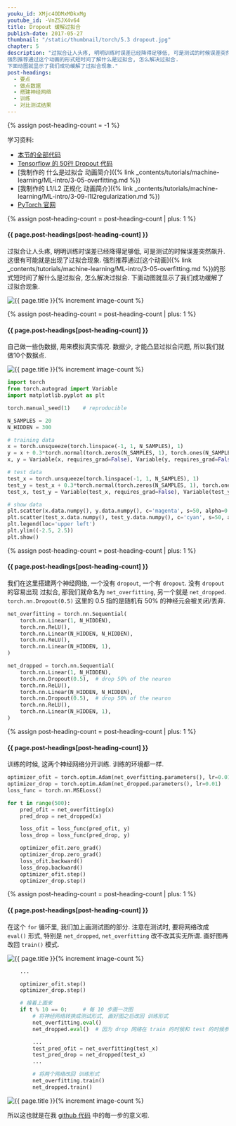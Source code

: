 ```yaml
---
youku_id: XMjc4ODMxMDkxMg
youtube_id: -VnZSJX4v64
title: Dropout 缓解过拟合
publish-date: 2017-05-27
thumbnail: "/static/thumbnail/torch/5.3 dropout.jpg"
chapter: 5
description: "过拟合让人头疼, 明明训练时误差已经降得足够低, 可是测试的时候误差突然飙升. 这很有可能就是出现了过拟合现象.
强烈推荐通过这个动画的形式短时间了解什么是过拟合, 怎么解决过拟合.
下面动图就显示了我们成功缓解了过拟合现象."
post-headings:
  - 要点
  - 做点数据
  - 搭建神经网络
  - 训练
  - 对比测试结果
---
```

{% assign post-heading-count = -1 %}

学习资料:
  * [本节的全部代码](https://github.com/MorvanZhou/PyTorch-Tutorial/blob/master/tutorial-contents/503_dropout.py)
  * [Tensorflow 的 50行 Dropout 代码](https://github.com/MorvanZhou/Tensorflow-Tutorial/blob/master/tutorial-contents/501_dropout.py)
  * [我制作的 什么是过拟合 动画简介]({% link _contents/tutorials/machine-learning/ML-intro/3-05-overfitting.md %})
  * [我制作的 L1/L2 正规化 动画简介]({% link _contents/tutorials/machine-learning/ML-intro/3-09-l1l2regularization.md %})
  * [PyTorch 官网](http://pytorch.org/)

{% assign post-heading-count = post-heading-count | plus: 1 %}
<h4 class="tut-h4-pad" id="{{ page.post-headings[post-heading-count] }}">{{ page.post-headings[post-heading-count] }}</h4>

过拟合让人头疼, 明明训练时误差已经降得足够低, 可是测试的时候误差突然飙升. 这很有可能就是出现了过拟合现象.
强烈推荐通过[这个动画]({% link _contents/tutorials/machine-learning/ML-intro/3-05-overfitting.md %})的形式短时间了解什么是过拟合, 怎么解决过拟合.
下面动图就显示了我们成功缓解了过拟合现象.

<img class="course-image" src="/static/results/torch/5-3-1.gif" alt="{{ page.title }}{% increment image-count %}">




{% assign post-heading-count = post-heading-count | plus: 1 %}
<h4 class="tut-h4-pad" id="{{ page.post-headings[post-heading-count] }}">{{ page.post-headings[post-heading-count] }}</h4>

自己做一些伪数据, 用来模拟真实情况. 数据少, 才能凸显过拟合问题, 所以我们就做10个数据点.

<img class="course-image" src="/static/results/torch/5-3-2.png" alt="{{ page.title }}{% increment image-count %}">


```python
import torch
from torch.autograd import Variable
import matplotlib.pyplot as plt

torch.manual_seed(1)    # reproducible

N_SAMPLES = 20
N_HIDDEN = 300

# training data
x = torch.unsqueeze(torch.linspace(-1, 1, N_SAMPLES), 1)
y = x + 0.3*torch.normal(torch.zeros(N_SAMPLES, 1), torch.ones(N_SAMPLES, 1))
x, y = Variable(x, requires_grad=False), Variable(y, requires_grad=False)

# test data
test_x = torch.unsqueeze(torch.linspace(-1, 1, N_SAMPLES), 1)
test_y = test_x + 0.3*torch.normal(torch.zeros(N_SAMPLES, 1), torch.ones(N_SAMPLES, 1))
test_x, test_y = Variable(test_x, requires_grad=False), Variable(test_y, requires_grad=False)

# show data
plt.scatter(x.data.numpy(), y.data.numpy(), c='magenta', s=50, alpha=0.5, label='train')
plt.scatter(test_x.data.numpy(), test_y.data.numpy(), c='cyan', s=50, alpha=0.5, label='test')
plt.legend(loc='upper left')
plt.ylim((-2.5, 2.5))
plt.show()
```

{% assign post-heading-count = post-heading-count | plus: 1 %}
<h4 class="tut-h4-pad" id="{{ page.post-headings[post-heading-count] }}">{{ page.post-headings[post-heading-count] }}</h4>

我们在这里搭建两个神经网络, 一个没有 `dropout`, 一个有 `dropout`. 没有 `dropout` 的容易出现 过拟合, 那我们就命名为 `net_overfitting`,
另一个就是 `net_dropped`. `torch.nn.Dropout(0.5)` 这里的 0.5 指的是随机有 50% 的神经元会被关闭/丢弃.

```python
net_overfitting = torch.nn.Sequential(
    torch.nn.Linear(1, N_HIDDEN),
    torch.nn.ReLU(),
    torch.nn.Linear(N_HIDDEN, N_HIDDEN),
    torch.nn.ReLU(),
    torch.nn.Linear(N_HIDDEN, 1),
)

net_dropped = torch.nn.Sequential(
    torch.nn.Linear(1, N_HIDDEN),
    torch.nn.Dropout(0.5),  # drop 50% of the neuron
    torch.nn.ReLU(),
    torch.nn.Linear(N_HIDDEN, N_HIDDEN),
    torch.nn.Dropout(0.5),  # drop 50% of the neuron
    torch.nn.ReLU(),
    torch.nn.Linear(N_HIDDEN, 1),
)
```

{% assign post-heading-count = post-heading-count | plus: 1 %}
<h4 class="tut-h4-pad" id="{{ page.post-headings[post-heading-count] }}">{{ page.post-headings[post-heading-count] }}</h4>

训练的时候, 这两个神经网络分开训练. 训练的环境都一样.

```python
optimizer_ofit = torch.optim.Adam(net_overfitting.parameters(), lr=0.01)
optimizer_drop = torch.optim.Adam(net_dropped.parameters(), lr=0.01)
loss_func = torch.nn.MSELoss()

for t in range(500):
    pred_ofit = net_overfitting(x)
    pred_drop = net_dropped(x)

    loss_ofit = loss_func(pred_ofit, y)
    loss_drop = loss_func(pred_drop, y)

    optimizer_ofit.zero_grad()
    optimizer_drop.zero_grad()
    loss_ofit.backward()
    loss_drop.backward()
    optimizer_ofit.step()
    optimizer_drop.step()
```


{% assign post-heading-count = post-heading-count | plus: 1 %}
<h4 class="tut-h4-pad" id="{{ page.post-headings[post-heading-count] }}">{{ page.post-headings[post-heading-count] }}</h4>

在这个 `for` 循环里, 我们加上画测试图的部分. 注意在测试时, 要将网络改成 `eval()` 形式, 特别是 `net_dropped`, `net_overfitting` 改不改其实无所谓.
画好图再改回 `train()` 模式.

<img class="course-image" src="/static/results/torch/5-3-1.gif" alt="{{ page.title }}{% increment image-count %}">

```python
    ...

    optimizer_ofit.step()
    optimizer_drop.step()

    # 接着上面来
    if t % 10 == 0:     # 每 10 步画一次图
        # 将神经网络转换成测试形式, 画好图之后改回 训练形式
        net_overfitting.eval()
        net_dropped.eval()  # 因为 drop 网络在 train 的时候和 test 的时候参数不一样.

        ...
        test_pred_ofit = net_overfitting(test_x)
        test_pred_drop = net_dropped(test_x)
        ...

        # 将两个网络改回 训练形式
        net_overfitting.train()
        net_dropped.train()
```

<img class="course-image" src="/static/results/torch/5-3-3.png" alt="{{ page.title }}{% increment image-count %}">


所以这也就是在我 [github 代码](https://github.com/MorvanZhou/PyTorch-Tutorial/blob/master/tutorial-contents/503_dropout.py) 中的每一步的意义啦.


